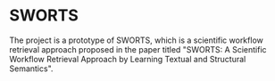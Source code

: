 # SWORTS
The project is a prototype of SWORTS, which is a scientific workflow retrieval approach 
proposed in the paper titled "SWORTS: A Scientific Workflow Retrieval Approach by Learning 
Textual and Structural Semantics".